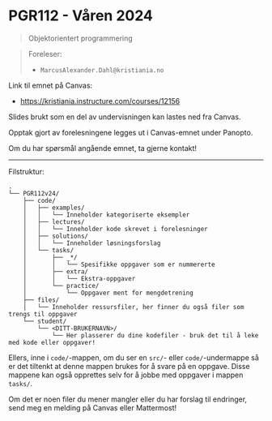 # PGR112 - Våren 2024

> Objektorientert programmering

> Foreleser:
> - `MarcusAlexander.Dahl@kristiania.no`

Link til emnet på Canvas:
- https://kristiania.instructure.com/courses/12156

Slides brukt som en del av undervisningen kan lastes ned fra Canvas.

Opptak gjort av forelesningene legges ut i Canvas-emnet under Panopto.

Om du har spørsmål angående emnet, ta gjerne kontakt!

---

Filstruktur:

```
.
└── PGR112v24/
    ├── code/
    │   ├── examples/
    │   │   └── Inneholder kategoriserte eksempler 
    │   ├── lectures/
    │   │   └── Inneholder kode skrevet i forelesninger
    │   ├── solutions/
    │   │   └── Inneholder løsningsforslag
    │   └── tasks/
    │       ├── _*/
    │       │   └── Spesifikke oppgaver som er nummererte
    │       ├── extra/
    │       │   └── Ekstra-oppgaver
    │       └── practice/
    │           └── Oppgaver ment for mengdetrening
    ├── files/
    │   └── Inneholder ressursfiler, her finner du også filer som trengs til oppgaver
    └── student/
        └── <DITT-BRUKERNAVN>/
            └── Her plasserer du dine kodefiler - bruk det til å leke med kode eller oppgaver!
```

Ellers, inne i `code/`-mappen, om du ser en `src/`- eller `code/`-undermappe så er det tiltenkt at denne mappen brukes for å svare på en oppgave.
Disse mappene kan også opprettes selv for å jobbe med oppgaver i mappen `tasks/`.

Om det er noen filer du mener mangler eller du har forslag til endringer, send meg en melding på Canvas eller Mattermost!





